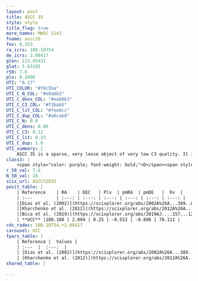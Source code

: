 ```yaml
---
layout: post
title: ASCC 35
style: style
title_flag: true
more_names: MWSC 1141
fname: ascc35
fov: 0.253
ra_icrs: 108.10754
de_icrs: 2.08417
glon: 213.45431
glat: 5.63105
r50: 7.6
plx: 0.2496
UTI: "0.17"
UTI_COLOR: "#f8c5ba"
UTI_C_N_COL: "#e0a6b3"
UTI_C_dens_COL: "#eab0b3"
UTI_C_C3_COL: "#f3bab5"
UTI_C_lit_COL: "#fee8cc"
UTI_C_dup_COL: "#a6cab9"
UTI_C_N: 0.0
UTI_C_dens: 0.06
UTI_C_C3: 0.12
UTI_C_lit: 0.33
UTI_C_dup: 1.0
UTI_summary: |
    ASCC 35 is a sparse, very loose object of very low C3 quality. It is poorly studied in the literature, with no articles listed in the last 6 years.<br><br><span style="color: #99180f; font-weight: bold;">Warning: </span>contains less than 25 stars with <i>P>0.5</i> estimated.
class3: |
    <span style="color: purple; font-weight: bold;">D</span><span style="color: red; font-weight: bold;">C</span>
r_50_val: 7.6
N_50_val: 24
scix_url: ASCC%2035
posit_table: |
    | Reference    | RA    | DEC   | Plx  | pmRA  | pmDE   |  Rv  |
    | :---         | :---: | :---: | :---: | :---: | :---: | :---: |
    |[Dias et al. (2002)](https://scixplorer.org/abs/2002A%26A...389..871D) | 108.167 | 2.12 | -- | -2.68 | -0.94 | -- |
    |[Kharchenko et al. (2012)](https://scixplorer.org/abs/2012A%26A...543A.156K) | 108.172 | 2.105 | -- | -1.55 | -2.25 | -- |
    |[Bica et al. (2019)](https://scixplorer.org/abs/2019AJ....157...12B) | 108.166 | 2.123 | -- | -- | -- | -- |
    | **UCC** |108.108 | 2.084 | 0.25 | -0.552 | -0.896 | 70.111 | 
cds_radec: 108.10754,+2.08417
carousel: UCC
fpars_table: |
    | Reference |  Values |
    | :---  |  :---:  |
    | [Dias et al. (2002)](https://scixplorer.org/abs/2002A%26A...389..871D) | `E(B-V)=0.06, Dist=800.0, Age=8.49` |
    | [Kharchenko et al. (2012)](https://scixplorer.org/abs/2012A%26A...543A.156K) | `e_bv=0.062, distance=787, log_age=8.48` |
shared_table: |
    
---
```

